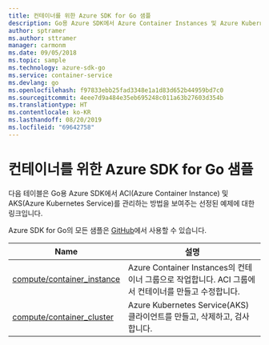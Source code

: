 ```yaml
---
title: 컨테이너를 위한 Azure SDK for Go 샘플
description: Go용 Azure SDK에서 Azure Container Instances 및 Azure Kubernetes Service를 사용하여 작업하는 방법을 보여주는 예제입니다.
author: sptramer
ms.author: sttramer
manager: carmonm
ms.date: 09/05/2018
ms.topic: sample
ms.technology: azure-sdk-go
ms.service: container-service
ms.devlang: go
ms.openlocfilehash: f97833ebb25fad3348e1a1d83d652b44959bd7c0
ms.sourcegitcommit: 4eee7d9a484e35eb695248c011a63b27603d354b
ms.translationtype: HT
ms.contentlocale: ko-KR
ms.lasthandoff: 08/20/2019
ms.locfileid: "69642758"
---
```

# <a name="azure-sdk-for-go-samples-for-containers"></a>컨테이너를 위한 Azure SDK for Go 샘플

다음 테이블은 Go용 Azure SDK에서 ACI(Azure Container Instance) 및 AKS(Azure Kubernetes Service)를 관리하는 방법을 보여주는 선정된 예제에 대한 링크입니다.

Azure SDK for Go의 모든 샘플은 [GitHub](https://github.com/Azure-Samples/azure-sdk-for-go-samples)에서 사용할 수 있습니다.

| Name | 설명 |
|------|-------------|
| [compute/container_instance](https://github.com/Azure-Samples/azure-sdk-for-go-samples/blob/master/compute/container_instance.go) | Azure Container Instances의 컨테이너 그룹으로 작업합니다. ACI 그룹에서 컨테이너를 만들고 수정합니다. |
| [compute/container_cluster](https://github.com/Azure-Samples/azure-sdk-for-go-samples/blob/master/compute/container_cluster.go) | Azure Kubernetes Service(AKS) 클라이언트를 만들고, 삭제하고, 검사합니다. |
